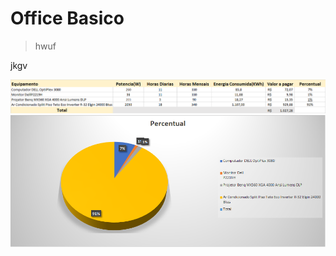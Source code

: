 # Office Basico

> hwuf

jkgv


<img src="Tabela.png" alt="Tabela">

<img src="Grafico_de_Pizza.png" alt="Grafico de pizza">
